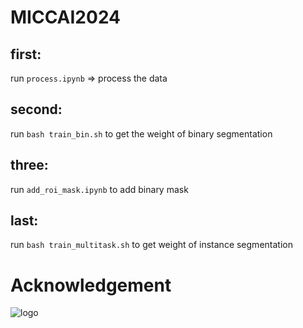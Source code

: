 # MICCAI2024



## first:
  run `process.ipynb` => process the data 


## second:
  run `bash train_bin.sh` to get the weight of binary segmentation

## three:
  run  `add_roi_mask.ipynb` to add binary mask

## last:
  run `bash train_multitask.sh` to get weight of instance segmentation

# Acknowledgement
![logo](https://github.com/user-attachments/assets/90ce9a87-7ae3-4652-a3f9-59f0a3c2dda6)
